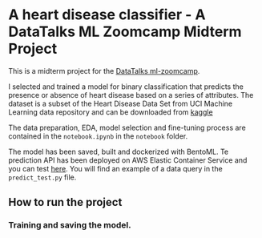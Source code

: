 # A heart disease classifier - A DataTalks ML Zoomcamp Midterm Project

This is a midterm project for the [DataTalks ml-zoomcamp](https://github.com/alexeygrigorev/mlbookcamp-code/tree/master/course-zoomcamp).

I selected and trained a model for binary classification that predicts the presence or absence of heart disease based on a series of attributes.
The dataset is a subset of the Heart Disease Data Set from UCI Machine Learning data repository and can be downloaded from [kaggle](https://www.kaggle.com/datasets/redwankarimsony/heart-disease-data/download?datasetVersionNumber=6)

The data preparation, EDA, model selection and fine-tuning process are contained in the `notebook.ipynb` in the `notebook` folder.

The model has been saved, built and dockerized with BentoML.
Te prediction API has been deployed on AWS Elastic Container Service and you can test [here](http://54.152.57.142:3000/). You will find an example of a data query in the `predict_test.py` file.

## How to run the project
### Training and saving the model.
